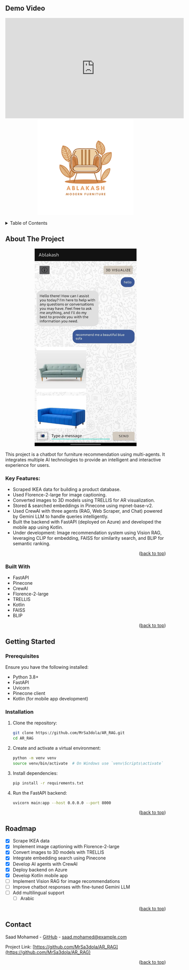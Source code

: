 <a id="readme-top"></a>
## Demo Video

<div align="center">
  <iframe width="560" height="315" 
    src="https://www.youtube.com/embed/1jX8XyYvtWs?si=XwBFWwnloh6JJzjU" 
    title="Demo Video" 
    frameborder="0" 
    allow="accelerometer; autoplay; clipboard-write; encrypted-media; gyroscope; picture-in-picture" 
    allowfullscreen>
  </iframe>
</div>

<div align="center">

</div>

<!-- PROJECT LOGO -->
<div align="center">
  <a href="https://github.com/MrSa3dola/AR_RAG/blob/main/README.md">
    <img src="images/Ablakash.svg" alt="Logo" width="300" height="300">
  </a>
  <p align="center">
    <!--    <a href="https://drive.google.com/file/d/1uHvKp35EkJaHpnmUyHCeTQzPx6RouVmV/view?usp=drive_link">View Demo</a>-->
  </p>
</div>

<!-- TABLE OF CONTENTS -->
<details>
  <summary>Table of Contents</summary>
  <ol>
    <li>
      <a href="#about-the-project">About The Project</a>
      <ul>
        <li><a href="#built-with">Built With</a></li>
      </ul>
    </li>
    <li>
      <a href="#getting-started">Getting Started</a>
      <ul>
        <li><a href="#prerequisites">Prerequisites</a></li>
        <li><a href="#installation">Installation</a></li>
      </ul>
    </li>
    <li><a href="#roadmap">Roadmap</a></li>
    <li><a href="#contact">Contact</a></li>
  </ol>
</details>

<!-- ABOUT THE PROJECT -->
## About The Project
<div align="center">
  <img src="images/Screenshot.jpg" alt="Screenshot" width="320" height="620">
</div>

This project is a chatbot for furniture recommendation using multi-agents. It integrates multiple AI technologies to provide an intelligent and interactive experience for users.

### Key Features:
- Scraped IKEA data for building a product database.
- Used Florence-2-large for image captioning.
- Converted images to 3D models using TRELLIS for AR visualization.
- Stored & searched embeddings in Pinecone using mpnet-base-v2.
- Used CrewAI with three agents (RAG, Web Scraper, and Chat) powered by Gemini LLM to handle queries intelligently.
- Built the backend with FastAPI (deployed on Azure) and developed the mobile app using Kotlin.
- Under development: Image recommendation system using Vision RAG, leveraging CLIP for embedding, FAISS for similarity search, and BLIP for semantic ranking.

<p align="right">(<a href="#readme-top">back to top</a>)</p>

### Built With
- FastAPI
- Pinecone
- CrewAI
- Florence-2-large
- TRELLIS
- Kotlin
- FAISS
- BLIP

<p align="right">(<a href="#readme-top">back to top</a>)</p>

## Getting Started

### Prerequisites
Ensure you have the following installed:
- Python 3.8+
- FastAPI
- Uvicorn
- Pinecone client
- Kotlin (for mobile app development)

### Installation

1. Clone the repository:
   ```sh
   git clone https://github.com/MrSa3dola/AR_RAG.git
   cd AR_RAG
   ```

2. Create and activate a virtual environment:
   ```sh
   python -m venv venv
   source venv/bin/activate  # On Windows use `venv\Scripts\activate`
   ```

3. Install dependencies:
   ```sh
   pip install -r requirements.txt
   ```

4. Run the FastAPI backend:
   ```sh
   uvicorn main:app --host 0.0.0.0 --port 8000
   ```

<p align="right">(<a href="#readme-top">back to top</a>)</p>

## Roadmap
- [x] Scrape IKEA data
- [x] Implement image captioning with Florence-2-large
- [x] Convert images to 3D models with TRELLIS
- [x] Integrate embedding search using Pinecone
- [x] Develop AI agents with CrewAI
- [x] Deploy backend on Azure
- [x] Develop Kotlin mobile app
- [ ] Implement Vision RAG for image recommendations
- [ ] Improve chatbot responses with fine-tuned Gemini LLM
- [ ] Add multilingual support
  - [ ] Arabic
<p align="right">(<a href="#readme-top">back to top</a>)</p>

## Contact
Saad Mohamed - [GitHub](https://github.com/MrSa3dola) - saad.mohamed@example.com

Project Link: [https://github.com/MrSa3dola/AR_RAG](https://github.com/MrSa3dola/AR_RAG)

<p align="right">(<a href="#readme-top">back to top</a>)</p>
